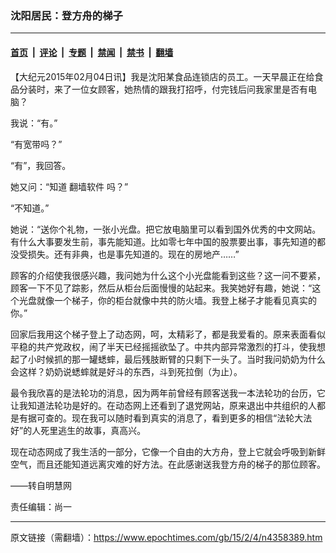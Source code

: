 ### 沈阳居民：登方舟的梯子

---

#### [首页](../../../..?n4358389) &nbsp;|&nbsp; [评论](../../../../../epoch-comment?n4358389) &nbsp;|&nbsp; [专题](../../../../../epoch-special?n4358389) &nbsp;|&nbsp; [禁闻](../../../../../epoch-news?n4358389) &nbsp;|&nbsp; [禁书](../../../../../books?n4358389) &nbsp;|&nbsp; [翻墙](https://github.com/gfw-breaker/nogfw/blob/master/README.md?n4358389)


<div class="post_content" id="artbody" itemprop="articleBody">
 <!-- article content begin -->
 <p>
  【大纪元2015年02月04日讯】我是沈阳某食品连锁店的员工。一天早晨正在给食品分装时，来了一位女顾客，她热情的跟我打招呼，付完钱后问我家里是否有电脑？
 </p>
 <p>
  我说：“有。”
 </p>
 <p>
  “有宽带吗？”
 </p>
 <p>
  “有”，我回答。
 </p>
 <p>
  她又问：“知道
  <ok href="https://www.epochtimes.com/gb/tag/%E7%BF%BB%E5%A2%99%E8%BD%AF%E4%BB%B6.html">
   翻墙软件
  </ok>
  吗？”
 </p>
 <p>
  “不知道。”
 </p>
 <p>
  她说：“送你个礼物，一张小光盘。把它放电脑里可以看到国外优秀的中文网站。有什么大事要发生前，事先能知道。比如零七年中国的股票要出事，事先知道的都没受损失。还有非典，也是事先知道的。现在的房地产……”
 </p>
 <p>
  顾客的介绍使我很感兴趣，我问她为什么这个小光盘能看到这些？这一问不要紧，顾客一下不见了踪影，然后从柜台后面慢慢的站起来。我笑她好有趣，她说：“这个光盘就像一个梯子，你的柜台就像中共的防火墙。我登上梯子才能看见真实的你。”
 </p>
 <p>
  回家后我用这个梯子登上了动态网，呵，太精彩了，都是我爱看的。原来表面看似平稳的共产党政权，闹了半天已经摇摇欲坠了。中共内部异常激烈的打斗，使我想起了小时候抓的那一罐蟋蟀，最后残肢断臂的只剩下一头了。当时我问奶奶为什么会这样？奶奶说蟋蟀就是好斗的东西，斗到死拉倒（为止）。
 </p>
 <p>
  最令我欣喜的是法轮功的消息，因为两年前曾经有顾客送我一本法轮功的台历，它让我知道法轮功是好的。在动态网上还看到了退党网站，原来退出中共组织的人都是有据可查的。现在我可以随时看到真实的消息了，看到更多的相信“法轮大法好”的人死里逃生的故事，真高兴。
 </p>
 <p>
  现在动态网成了我生活的一部分，它像一个自由的大方舟，登上它就会呼吸到新鲜空气，而且还能知道远离灾难的好方法。在此感谢送我登方舟的梯子的那位顾客。
 </p>
 <p>
  ——转自明慧网
 </p>
 <p>
  责任编辑：尚一
 </p>
 <!-- article content end -->
 <div id="below_article_ad">
 </div>
</div>


---

原文链接（需翻墙）：https://www.epochtimes.com/gb/15/2/4/n4358389.htm